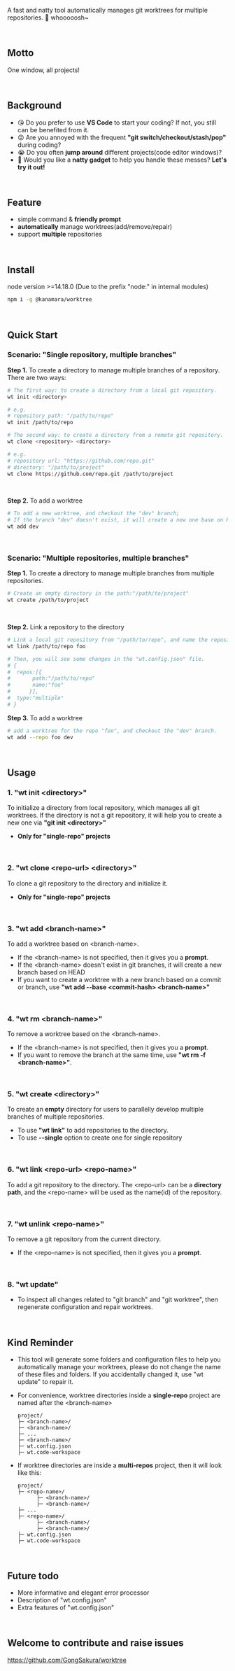 A fast and natty tool automatically manages git worktrees for multiple repositories. 🚀 whooooosh~

<br/>

## Motto

One window, all projects!

<br/>

## Background

- 😘 Do you prefer to use **VS Code** to start your coding? If not, you still can be benefited from it.
- 😡 Are you annoyed with the frequent **"git switch/checkout/stash/pop"** during coding?
- 😭 Do you often **jump around** different projects(code editor windows)?
- 🤪 Would you like a **natty gadget** to help you handle these messes? **Let's try it out!**

<br/>

## Feature

- simple command & **friendly prompt**
- **automatically** manage worktrees(add/remove/repair)
- support **multiple** repositories

<br/>

## Install

node version >=14.18.0 (Due to the prefix "node:" in internal modules)

```sh
npm i -g @kanamara/worktree
```

<br/>

## Quick Start

### Scenario: **"Single repository, multiple branches"**

**Step 1.** To create a directory to manage multiple branches of a repository. There are two ways:

```bash
# The first way: to create a directory from a local git repository.
wt init <directory>

# e.g.
# repository path: "/path/to/repo"
wt init /path/to/repo
```

```bash
# The second way: to create a directory from a remote git repository.
wt clone <repository> <directory>

# e.g.
# repository url: "https://github.com/repo.git"
# directory: "/path/to/project"
wt clone https://github.com/repo.git /path/to/project
```

<br/>

**Step 2.** To add a worktree

```bash
# To add a new worktree, and checkout the "dev" branch;
# If the branch "dev" doesn't exist, it will create a new one base on HEAD(current commit).
wt add dev
```

  <br/>

### Scenario: **"Multiple repositories, multiple branches"**

**Step 1.** To create a directory to manage multiple branches from multiple repositories.

```bash
# Create an empty directory in the path:"/path/to/project"
wt create /path/to/project
```

<br/>

**Step 2.** Link a repository to the directory

```bash
# Link a local git repository from "/path/to/repo", and name the repository as "foo"
wt link /path/to/repo foo

# Then, you will see some changes in the "wt.config.json" file.
# {
#  repos:[{
#       path:"/path/to/repo"
#       name:"foo"
#      }],
#  type:"multiple"
# }
```

**Step 3.** To add a worktree

```bash
# add a worktree for the repo "foo", and checkout the "dev" branch.
wt add --repo foo dev
```

<br/>

## Usage

### 1. "wt init \<directory\>"

To initialize a directory from local repository, which manages all git worktrees. If the directory is not a git repository, it will help you to create a new one via **"git init \<directory\>"**

- **Only for "single-repo" projects**

<br/>

### 2. "wt clone \<repo-url\> \<directory\>"

To clone a git repository to the directory and initialize it.

- **Only for "single-repo" projects**

<br/>

### 3. "wt add \<branch-name\>"

To add a worktree based on \<branch-name\>.

- If the \<branch-name\> is not specified, then it gives you a **prompt**.
- If the \<branch-name\> doesn't exist in git branches, it will create a new branch based on HEAD
- If you want to create a worktree with a new branch based on a commit or branch, use **"wt add --base \<commit-hash\> \<branch-name\>"**

<br/>

### 4. "wt rm \<branch-name\>"

To remove a worktree based on the \<branch-name\>.

- If the \<branch-name\> is not specified, then it gives you a **prompt**.
- If you want to remove the branch at the same time, use **"wt rm -f \<branch-name\>"**.

<br/>

### 5. "wt create \<directory\>"

To create an **empty** directory for users to parallelly develop multiple branches of multiple repositories.

- To use **"wt link"** to add repositories to the directory.
- To use **--single** option to create one for single repository

<br/>

### 6. "wt link \<repo-url\> \<repo-name\>"

To add a git repository to the directory. The \<repo-url\> can be a **directory path**, and the \<repo-name\> will be used as the name(id) of the repository.

<br/>

### 7. "wt unlink \<repo-name\>"

To remove a git repository from the current directory.

- If the \<repo-name\> is not specified, then it gives you a **prompt**.

<br/>

### 8. "wt update"

- To inspect all changes related to "git branch" and "git worktree", then regenerate configuration and repair worktrees.

<br/>

## Kind Reminder

- This tool will generate some folders and configuration files to help you automatically manage your worktrees, please do not change the name of these files and folders. If you accidentally changed it, use "wt update" to repair it.

- For convenience, worktree directories inside a **single-repo** project are named after the \<branch-name\>

  ```text
  project/
  ├─ <branch-name>/
  ├─ <branch-name>/
  ├─ ...
  ├─ <branch-name>/
  ├─ wt.config.json
  ├─ wt.code-workspace
  ```

- If worktree directories are inside a **multi-repos** project, then it will look like this:
  ```text
  project/
  ├─ <repo-name>/
        ├─ <branch-name>/
        ├─ <branch-name>/
  ├─ ...
  ├─ <repo-name>/
        ├─ <branch-name>/
        ├─ <branch-name>/
  ├─ wt.config.json
  ├─ wt.code-workspace
  ```

<br/>

## Future todo

- More informative and elegant error processor
- Description of "wt.config.json"
- Extra features of "wt.config.json"


<br/>

## Welcome to contribute and raise issues

https://github.com/GongSakura/worktree

<br/>
